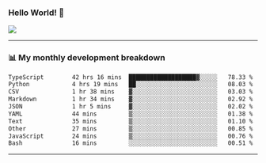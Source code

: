 ### Hello World! 👋

<a>
  <img align="center" src="https://github-readme-stats.vercel.app/api?username=megatunger&count_private=true&include_all_commits=true&bg_color=30,56CCF2,2F80ED&title_color=fff&text_color=fff" />
</a>

------
### 📊 My monthly development breakdown

<!--START_SECTION:waka-->

```txt
TypeScript        42 hrs 16 mins  ███████████████████▓░░░░░   78.33 %
Python            4 hrs 19 mins   ██░░░░░░░░░░░░░░░░░░░░░░░   08.03 %
CSV               1 hr 38 mins    ▓░░░░░░░░░░░░░░░░░░░░░░░░   03.03 %
Markdown          1 hr 34 mins    ▓░░░░░░░░░░░░░░░░░░░░░░░░   02.92 %
JSON              1 hr 5 mins     ▓░░░░░░░░░░░░░░░░░░░░░░░░   02.02 %
YAML              44 mins         ▒░░░░░░░░░░░░░░░░░░░░░░░░   01.38 %
Text              35 mins         ▒░░░░░░░░░░░░░░░░░░░░░░░░   01.10 %
Other             27 mins         ▒░░░░░░░░░░░░░░░░░░░░░░░░   00.85 %
JavaScript        24 mins         ▒░░░░░░░░░░░░░░░░░░░░░░░░   00.76 %
Bash              16 mins         ░░░░░░░░░░░░░░░░░░░░░░░░░   00.51 %
```

<!--END_SECTION:waka-->

------

